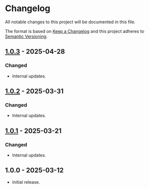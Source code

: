 # Changelog

All notable changes to this project will be documented in this file.

The format is based on [Keep a Changelog](https://keepachangelog.com/en/1.0.0/)
and this project adheres to [Semantic Versioning](https://semver.org/spec/v2.0.0.html).

## [1.0.3] - 2025-04-28
### Changed
- Internal updates.

## [1.0.2] - 2025-03-31
### Changed
- Internal updates.

## [1.0.1] - 2025-03-21
### Changed
- Internal updates.

## 1.0.0 - 2025-03-12

- Initial release.

[1.0.3]: https://github.com/Automattic/phpunit-select-config/compare/v1.0.2...v1.0.3
[1.0.2]: https://github.com/Automattic/phpunit-select-config/compare/v1.0.1...v1.0.2
[1.0.1]: https://github.com/Automattic/phpunit-select-config/compare/v1.0.0...v1.0.1
